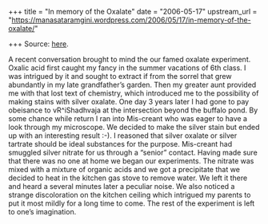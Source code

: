 +++
title = "In memory of the Oxalate"
date = "2006-05-17"
upstream_url = "https://manasataramgini.wordpress.com/2006/05/17/in-memory-of-the-oxalate/"

+++
Source: [here](https://manasataramgini.wordpress.com/2006/05/17/in-memory-of-the-oxalate/).

A recent conversation brought to mind the our famed oxalate experiment.
Oxalic acid first caught my fancy in the summer vacations of 6th class.
I was intrigued by it and sought to extract if from the sorrel that grew
abundantly in my late grandfather’s garden. Then my greater aunt
provided me with that lost text of chemistry, which introduced me to the
possibility of making stains with silver oxalate. One day 3 years later
I had gone to pay obeisance to vR^iShadhvaja at the intersection beyond
the buffalo pond. By some chance while return I ran into Mis-creant who
was eager to have a look through my microscope. We decided to make the
silver stain but ended up with an interesting result :-). I reasoned
that silver oxalate or silver tartrate should be ideal substances for
the purpose. Mis-creant had smuggled silver nitrate for us through a
“senior” contact. Having made sure that there was no one at home we
began our experiments. The nitrate was mixed with a mixture of organic
acids and we got a precipitate that we decided to heat in the kitchen
gas stove to remove water. We left it there and heard a several minutes
later a peculiar noise. We also noticed a strange discoloration on the
kitchen ceiling which intrigued my parents to put it most mildly for a
long time to come. The rest of the experiment is left to one’s
imagination.

